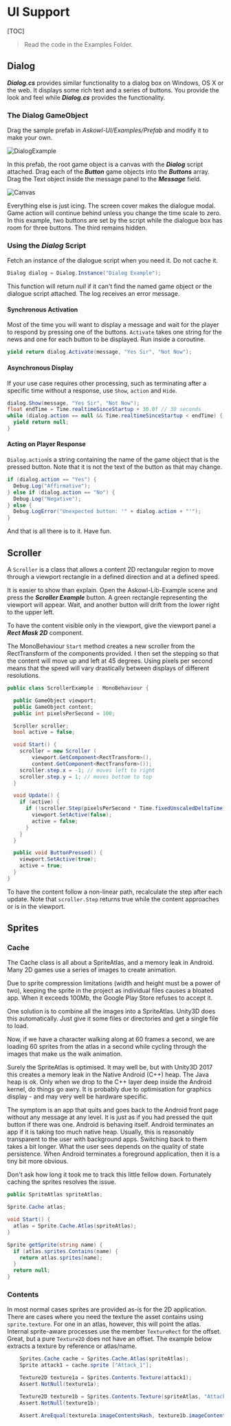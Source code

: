# UI Support
[TOC]
> Read the code in the Examples Folder.

## Dialog

***Dialog.cs*** provides similar functionality to a dialog box on Windows, OS X or the web. It displays some rich text and a series of buttons. You provide the look and feel while ***Dialog.cs*** provides the functionality.

### The Dialog GameObject

Drag the sample prefab in *Askowl-UI/Examples/Prefab* and modify it to make your own.

![DialogExample](DialogExample.png)

In this prefab, the root game object is a canvas with the ***Dialog*** script attached. Drag each of the ***Button*** game objects into the ***Buttons*** array. Drag the Text object inside the message panel to the ***Message*** field.

![Canvas](Canvas.png)

Everything else is just icing. The screen cover makes the dialogue modal. Game action will continue behind unless you change the time scale to zero. In this example, two buttons are set by the script while the dialogue box has room for three buttons. The third remains hidden.

### Using the *Dialog* Script

Fetch an instance of the dialogue script when you need it. Do not cache it.

```C#
Dialog dialog = Dialog.Instance("Dialog Example");
```

 This function will return *null* if it can't find the named game object or the dialogue script attached. The log receives an error message.

#### Synchronous Activation

Most of the time you will want to display a message and wait for the player to respond by pressing one of the buttons. `Activate` takes one string for the news and one for each button to be displayed. Run inside a coroutine.

```C#
yield return dialog.Activate(message, "Yes Sir", "Not Now");
```

#### Asynchronous Display

If your use case requires other processing, such as terminating after a specific time without a response, use `Show`, `action` and `Hide`.

```c#
dialog.Show(message, "Yes Sir", "Not Now");
float endTime = Time.realtimeSinceStartup + 30.0f // 30 seconds
while (dialog.action == null && Time.realtimeSinceStartup < endTime) {
  yield return null;
}
```

#### Acting on Player Response

`Dialog.action`is a string containing the name of the game object that is the pressed button. Note that it is not the text of the button as that may change.

```C#
if (dialog.action == "Yes") {
  Debug.Log("Affirmative");
} else if (dialog.action == "No") {
  Debug.Log("Negative");
} else {
  Debug.LogError("Unexpected button: '" + dialog.action + "'");
}
```

And that is all there is to it. Have fun.

## Scroller

A ```Scroller``` is a class that allows a content 2D rectangular region to move through a viewport rectangle in a defined direction and at a defined speed.

It is easier to show than explain. Open the Askowl-Lib-Example scene and press the ***Scroller Example*** button. A green rectangle representing the viewport will appear. Wait, and another button will drift from the lower right to the upper left.

To have the content visible only in the viewport, give the viewport panel a ***Rect Mask 2D*** component.

The MonoBehaviour ```Start``` method creates a new scroller from the RectTransform of the components provided. I then set the stepping so that the content will move up and left at 45 degrees. Using pixels per second means that the speed will vary drastically between displays of different resolutions.

```C#
public class ScrollerExample : MonoBehaviour {

  public GameObject viewport;
  public GameObject content;
  public int pixelsPerSecond = 100;

  Scroller scroller;
  bool active = false;

  void Start() {
    scroller = new Scroller (
        viewport.GetComponent<RectTransform>(),
        content.GetComponent<RectTransform>());
    scroller.step.x = -1; // moves left to right
    scroller.step.y = 1; // moves bottom to top
  }

  void Update() {
    if (active) {
      if (!scroller.Step(pixelsPerSecond * Time.fixedUnscaledDeltaTime)) {
        viewport.SetActive(false);
        active = false;
      }
    }
  }

  public void ButtonPressed() {
    viewport.SetActive(true);
    active = true;
  }
}
```

To have the content follow a non-linear path, recalculate the step after each update. Note that ```scroller.Step``` returns true while the content approaches or is in the viewport.

## Sprites

### Cache

The Cache class is all about a SpriteAtlas, and a memory leak in Android. Many 2D games use a series of images to create animation. 

Due to sprite compression limitations (width and height must be a power of two), keeping the sprite in the project as individual files causes a bloated app. When it exceeds 100Mb, the Google Play Store refuses to accept it.

One solution is to combine all the images into a SpriteAtlas. Unity3D does this automatically. Just give it some files or directories and get a single file to load.

Now, if we have a character walking along at 60 frames a second, we are loading 60 sprites from the atlas in a second while cycling through the images that make us the walk animation.

Surely the SpriteAtlas is optimised. It may well be, but with Unity3D 2017 this creates a memory leak in the Native Android (C++) heap. The Java heap is ok. Only when we drop to the C++ layer deep inside the Android kernel, do things go awry. It is probably due to optimisation for graphics display - and may very well be hardware specific.

The symptom is an app that quits and goes back to the Android front page without any message at any level. It is just as if you had pressed the quit button if there was one. Android is behaving itself. Android terminates an app if it is taking too much native heap. Usually, this is reasonably transparent to the user with background apps. Switching back to them takes a bit longer. What the user sees depends on the quality of state persistence. When Android terminates a foreground application, then it is a tiny bit more obvious.

Don't ask how long it took me to track this little fellow down. Fortunately caching the sprites resolves the issue.

```C#
public SpriteAtlas spriteAtlas;

Sprite.Cache atlas;

void Start() {
  atlas = Sprite.Cache.Atlas(spriteAtlas);
}

Sprite getSprite(string name) {
  if (atlas.sprites.Contains(name) {
    return atlas.sprites[name];
  }
  return null;
}
```

### Contents

In most normal cases sprites are provided as-is for the 2D application. There are cases where you need the texture the asset contains using `sprite.texture`. For one in an atlas, however, this will point the atlas. Internal sprite-aware processes use the member `TextureRect` for the offset. Great, but a pure `Texture2D` does not have an offset. The example below extracts a texture by reference or atlas/name.

```C#
    Sprites.Cache cache = Sprites.Cache.Atlas(spriteAtlas);
    Sprite attack1 = cache.sprite ["Attack_1"];

    Texture2D texture1a = Sprites.Contents.Texture(attack1);
    Assert.NotNull(texture1a);

    Texture2D texture1b = Sprites.Contents.Texture(spriteAtlas, "Attack_1");
    Assert.NotNull(texture1b);

    Assert.AreEqual(texture1a.imageContentsHash, texture1b.imageContentsHash);
```
